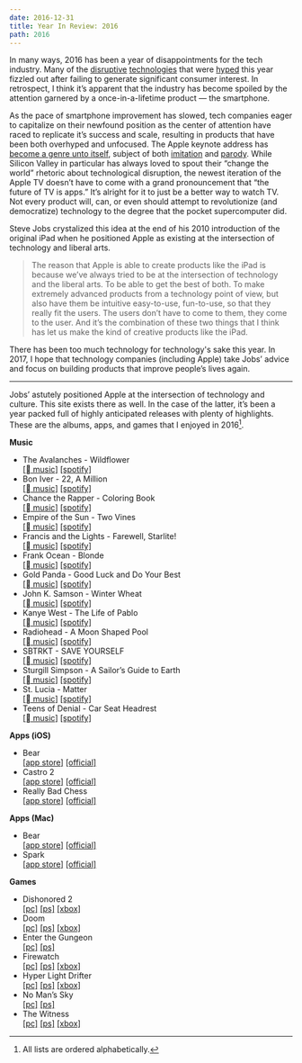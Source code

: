 ```yaml
---
date: 2016-12-31
title: Year In Review: 2016
path: 2016
---
```

In many ways, 2016 has been a year of disappointments for the tech industry. Many of the [disruptive](http://www.theverge.com/2016/3/24/11297050/tay-microsoft-chatbot-racist) [technologies](http://fortune.com/2016/07/05/virtual-reality-htc-sales/) that were [hyped](http://fortune.com/2016/12/20/wearable-apple-watch-fitbit-hype/) this year fizzled out after failing to generate significant consumer interest. In retrospect, I think it’s apparent that the industry has become spoiled by the attention garnered by a once-in-a-lifetime product — the smartphone.

As the pace of smartphone improvement has slowed, tech companies eager to capitalize on their newfound position as the center of attention have raced to replicate it’s success and scale, resulting in products that have been both overhyped and unfocused. The Apple keynote address has [become a genre unto itself](http://www.theverge.com/2016/4/1/11344788/apple-40-anniversary-keynote-magic), subject of both [imitation](http://www.macworld.com/article/1162471/when_ceos_take_the_stage_they_follow_jobss_script.html) and [parody](https://www.dezeen.com/2016/03/16/video-sacha-baron-cohen-brothers-grimsby-spoof-apple-jonathan-ive-design-presentation-movie/). While Silicon Valley in particular has always loved to spout their “change the world” rhetoric about technological disruption, the newest iteration of the Apple TV doesn’t have to come with a grand pronouncement that “the future of TV is apps.” It’s alright for it to just be a better way to watch TV. Not every product will, can, or even should attempt to revolutionize (and democratize) technology to the degree that the pocket supercomputer did.

Steve Jobs crystalized this idea at the end of his 2010 introduction of the original iPad when he positioned Apple as existing at the intersection of technology and liberal arts.
> The reason that Apple is able to create products like the iPad is because we’ve always tried to be at the intersection of technology and the liberal arts. To be able to get the best of both. To make extremely advanced products from a technology point of view, but also have them be intuitive easy-to-use, fun-to-use, so that they really fit the users. The users don’t have to come to them, they come to the user. And it’s the combination of these two things that I think has let us make the kind of creative products like the iPad.

There has been too much technology for technology's sake this year. In 2017, I hope that technology companies (including Apple) take Jobs’ advice and focus on building products that improve people’s lives again.

<hr/>

Jobs’ astutely positioned Apple at the intersection of technology and culture. This site exists there as well. In the case of the latter, it’s been a year packed full of highly anticipated releases with plenty of highlights. These are the albums, apps, and games that I enjoyed in 2016[^1].

**Music**

 - The Avalanches - Wildflower<br/>[[ music]](https://itunes.apple.com/us/album/wildflower/id1118169395) [[spotify]](https://open.spotify.com/album/6xaalWgqmC00dKgrFLlcmk)
 - Bon Iver - 22, A Million<br/>[[ music]](https://itunes.apple.com/us/album/22-a-million/id1141107722) [[spotify]](https://open.spotify.com/album/1PgfRdl3lPyACfUGH4pquG)
 - Chance the Rapper - Coloring Book<br/>[[ music]](https://itunes.apple.com/us/album/coloring-book/id1113239004) [[spotify]](https://open.spotify.com/album/71QyofYesSsRMwFOTafnhB)
 - Empire of the Sun - Two Vines<br/>[[ music]](https://itunes.apple.com/us/album/two-vines/id1146012951) [[spotify]](https://open.spotify.com/album/7bCrH1JkN7xW51fgnGVONf)
 - Francis and the Lights - Farewell, Starlite!<br/>[[ music]](https://itunes.apple.com/us/album/farewell-starlite!/id1159162831) [[spotify]](https://open.spotify.com/album/5gc2S04vG0rEGnTaTwOvus)
 - Frank Ocean - Blonde<br/>[[ music]](https://itunes.apple.com/us/album/blonde/id1146195596) [[spotify]](https://open.spotify.com/album/3mH6qwIy9crq0I9YQbOuDf)
 - Gold Panda - Good Luck and Do Your Best<br/>[[ music]](https://itunes.apple.com/us/album/good-luck-and-do-your-best/id1084854307) [[spotify]](https://open.spotify.com/album/1K0plhZ03YpVujLDpGRJJr)
 - John K. Samson - Winter Wheat<br/>[[ music]](https://itunes.apple.com/us/album/winter-wheat/id1141106155) [[spotify]](https://open.spotify.com/album/28vCM0a4MYPwcTervwP7Ia)
 - Kanye West - The Life of Pablo<br/>[[ music]](https://itunes.apple.com/us/album/the-life-of-pablo/id1123231885) [[spotify]](https://open.spotify.com/album/7r2YJYs1m4wVOOvaRdJEGT)
 - Radiohead - A Moon Shaped Pool<br/>[[ music]](https://itunes.apple.com/us/album/a-moon-shaped-pool/id1111577743) [[spotify]](https://open.spotify.com/album/6vuykQgDLUCiZ7YggIpLM9)
 - SBTRKT - SAVE YOURSELF<br/>[[ music]](https://itunes.apple.com/us/album/save-yourself/id1096258803) [[spotify]](https://open.spotify.com/album/2b2cYFRqeBcRZn5C6kZ7Fw) 
 - Sturgill Simpson - A Sailor’s Guide to Earth<br/>[[ music]](https://itunes.apple.com/us/album/a-sailors-guide-to-earth/id1088518253) [[spotify]](https://open.spotify.com/album/5I3UdCxtIh6hkQ7rMPUvA4)
 - St. Lucia - Matter<br/>[[ music]](https://itunes.apple.com/us/album/matter/id1061252953) [[spotify]](https://open.spotify.com/album/4qH5TQZxM5v7tKT0E09WAK)
 - Teens of Denial - Car Seat Headrest<br/>[[ music]](https://itunes.apple.com/us/artist/car-seat-headrest/id725086732) [[spotify]](https://open.spotify.com/album/26DseQO366JfXwIP7dIgQj)

**Apps (iOS)**

- Bear<br/>[[app store]](https://itunes.apple.com/us/app/bear-beautiful-writing-app/id1016366447?ls=1&mt=8) [[official]](http://www.bear-writer.com)
- Castro 2<br/>[[app store]](http://supertop.co/castro/download/) [[official]](http://supertop.co/castro/)
- Really Bad Chess<br/>[[app store]](https://itunes.apple.com/app/id1109751921?mt=8) [[official]](http://reallybadchess.com)

**Apps (Mac)**

- Bear<br/>[[app store]](https://itunes.apple.com/us/app/bear-beautiful-writing-app/id1091189122?ls=1&mt=12) [[official]](http://www.bear-writer.com)
- Spark</br>[[app store]](https://itunes.apple.com/app/id1176895641?mt=12) [[official]](https://sparkmailapp.com)

**Games**

- Dishonored 2<br/>[[pc]](http://store.steampowered.com/app/403640/) [[ps]](https://www.playstation.com/en-us/games/dishonored-2-ps4/) [[xbox]](http://www.xbox.com/en-US/games/dishonored-2) 
- Doom<br/>[[pc]](http://store.steampowered.com/app/379720/) [[ps]](https://www.playstation.com/en-us/games/doom-ps4/) [[xbox]](https://www.microsoft.com/en-US/store/p/DOOM/C3QH42WRGM3R) 
- Enter the Gungeon<br/>[[pc]](http://store.steampowered.com/app/311690/) [[ps]](https://www.playstation.com/en-us/games/enter-the-gungeon-ps4/)
- Firewatch<br/>[[pc]](http://store.steampowered.com/app/383870/) [[ps]](https://www.playstation.com/en-us/games/firewatch-ps4/) [[xbox]](https://www.microsoft.com/en-us/store/p/firewatch/bqqkg9h2stc0) 
- Hyper Light Drifter<br/>[[pc]](http://store.steampowered.com/app/257850/) [[ps]](https://www.playstation.com/en-us/games/hyper-light-drifter-ps4/) [[xbox]](https://www.microsoft.com/en-us/store/p/hyper-light-drifter/c1n2lvw7nnj7) 
- No Man’s Sky<br/>[[pc]](http://store.steampowered.com/app/275850/) [[ps]](https://www.playstation.com/en-us/games/no-mans-sky-ps4/)
- The Witness<br/>[[pc]](http://store.steampowered.com/app/210970/) [[ps]](https://www.playstation.com/en-us/games/the-witness-ps4/) [[xbox]](https://www.microsoft.com/en-us/store/p/the-witness/bx1wpt5rjsb2#) 

[^1]: All lists are ordered alphabetically.
